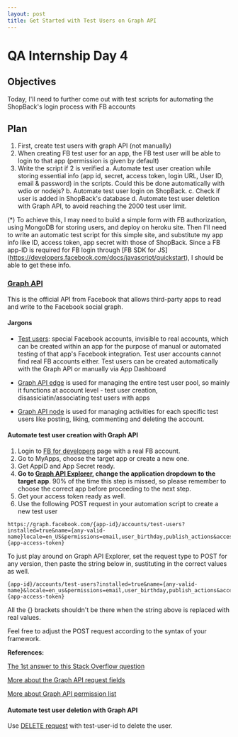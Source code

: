 ```yaml
---
layout: post
title: Get Started with Test Users on Graph API
---
```

# QA Internship Day 4

## Objectives

Today, I'll need to further come out with test scripts for automating the ShopBack's login process with FB accounts

## Plan

1. First, create test users with graph API (not manually)
2. When creating FB test user for an app, the FB test user will be able to login to that app (permission is given by default)
3. Write the script if 2 is verified
   a. Automate test user creation while storing essential info (app id, secret, access token, login URL, User ID, email & password) in the scripts. Could this be done automatically with wdio or nodejs?
   b. Automate test user login on ShopBack. 
   c. Check if user is added in ShopBack's database
   d. Automate test user deletion with Graph API, to avoid reaching the 2000 test user limit.

(*) To achieve this, I may need to build a simple form with FB authorization, using MongoDB for storing users, and deploy on heroku site. Then I'll need to write an automatic test script for this simple site, and substitute my app info like ID, access token, app secret with those of ShopBack. Since a FB app-ID is required for FB login through [FB SDK for JS] (https://developers.facebook.com/docs/javascript/quickstart), I should be able to get these info.


### [Graph API](https://developers.facebook.com/docs/graph-api)

This is the official API from Facebook that allows third-party apps to read and write to the Facebook social graph. 

#### Jargons

- [Test users](https://developers.facebook.com/docs/apps/test-users): special Facebook accounts, invisible to real accounts, which can be created within an app for the purpose of manual or automated testing of that app's Facebook integration. Test user accounts cannot find real FB accounts either. Test users can be created automatically with the Graph API or manually via App Dashboard

- [Graph API edge](https://developers.facebook.com/docs/graph-api/reference/v2.9/app/accounts/test-users) is used for managing the entire test user pool, so mainly it functions at account level - test user creation, disassiciatin/associating test users with apps

- [Graph API node](https://developers.facebook.com/docs/graph-api/reference/v2.9/test-user) is used for managing activities for each specific test users like posting, liking, commenting and deleting the account.

#### Automate test user creation with Graph API

1. Login to [FB for developers](https://developers.facebook.com/) page with a real FB account.
2. Go to MyApps, choose the target app or create a new one.
3. Get AppID and App Secret ready.
4. **Go to [Graph API Explorer](https://developers.facebook.com/tools/explorer/), change the application dropdown to the target app**. 90% of the time this step is missed, so please remember to choose the correct app before proceeding to the next step.
5. Get your access token ready as well.
6. Use the following POST request in your automation script to create a new test user

```
https://graph.facebook.com/{app-id}/accounts/test-users?installed=true&name={any-valid-name}locale=en_US&permissions=email,user_birthday,publish_actions&access_token={app-access-token}
```

To just play around on Graph API Explorer, set the request type to POST for any version, then paste the string below in, sustituting in the correct values as well.

```
{app-id}/accounts/test-users?installed=true&name={any-valid-name}&locale=en_us&permissions=email,user_birthday,publish_actions&access_token={app-access-token}
```

All the {} brackets shouldn't be there when the string above is replaced with real values.

Feel free to adjust the POST request according to the syntax of your framework.

**References:**

[The 1st answer to this Stack Overflow question](http://stackoverflow.com/questions/24046772/how-to-add-test-friends-to-facebook-test-users-programmatically-using-facebook-i#)

[More about the Graph API request fields](https://developers.facebook.com/docs/graph-api/reference/app/accounts/test-users#publish)

[More about Graph API permission list](https://developers.facebook.com/docs/facebook-login/permissions/)


#### Automate test user deletion with Graph API
 
Use [DELETE request](https://developers.facebook.com/docs/graph-api/reference/v2.9/test-user#deleting) with test-user-id to delete the user.

